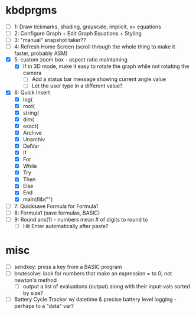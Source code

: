 # kbdprgms

 - [ ] 1: Draw tickmarks, shading, grayscale, implicit, x= equations
 - [ ] 2: Configure Graph + Edit Graph Equations + Styling
 - [ ] 3: "manual" snapshot taker??
 - [ ] 4: Refresh Home Screen (scroll through the whole thing to make it faster, probably ASM)
 - [X] 5: custom zoom box - aspect ratio maintaining
   - [X] If in 3D mode, make it easy to rotate the graph while not rotating the camera
     - [ ] Add a status bar message showing current angle value
     - [ ] Let the user type in a different value?
 - [x] 6: Quick Insert
   - [x] log(
   - [x] root(
   - [x] string(
   - [x] dim(
   - [x] exact(
   - [x] Archive
   - [x] Unarchiv
   - [x] DelVar
   - [x] If
   - [X] For
   - [X] While
   - [X] Try
   - [x] Then
   - [x] Else
   - [x] End
   - [x] main\flib("")
 - [ ] 7: Quicksave Formula for Formula1
 - [ ] 8: Formula1 (save formulas, BASIC)
 - [ ] 9: Round ans(1) - numbers mean # of digits to round to
   - [ ] Hit Enter automatically after paste?

# misc
 - [ ] sendkey: press a key from a BASIC program
 - [ ] brutesolve: look for numbers that make an expression = to 0; not newton's method
   - [ ] output a list of evaluations (output) along with their input-vals sorted by size?
 - [ ] Battery Cycle Tracker w/ datetime & precise battery level logging - perhaps to a "data" var?
